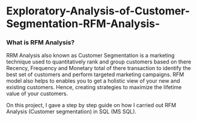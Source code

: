 # Exploratory-Analysis-of-Customer-Segmentation-RFM-Analysis-


### What is RFM Analysis?

RRM Analysis also known as Customer Segmentation is a marketing technique used to quantitatively rank and group customers based on there Recency, Frequency and Monetary total of there transaction to identify the best set of customers and perform targeted marketing campaigns.
RFM model also helps to enables you to get a holistic view of your new and existing customers. Hence, creating strategies to maximize the lifetime value of your customers. 

On this project, I gave a step by step guide on how I carried out RFM Analysis (Customer segmentation) in SQL (MS SQL).
